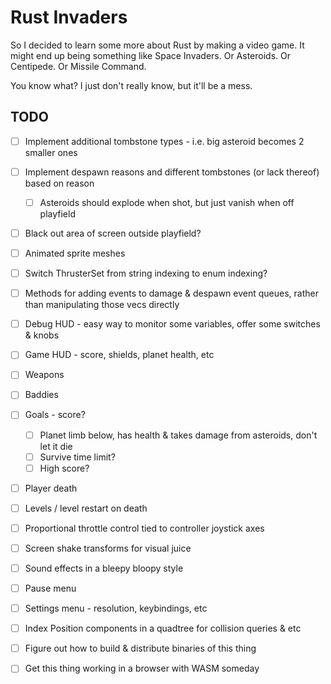 # Rust Invaders

So I decided to learn some more about Rust by making a video game. It might end
up being something like Space Invaders. Or Asteroids. Or Centipede. Or Missile
Command.

You know what? I just don't really know, but it'll be a mess.

## TODO

- [ ] Implement additional tombstone types - i.e. big asteroid becomes 2 smaller ones

- [ ] Implement despawn reasons and different tombstones (or lack thereof) based on reason
    - [ ] Asteroids should explode when shot, but just vanish when off playfield

- [ ] Black out area of screen outside playfield?

- [ ] Animated sprite meshes

- [ ] Switch ThrusterSet from string indexing to enum indexing?

- [ ] Methods for adding events to damage & despawn event queues, rather than
      manipulating those vecs directly

- [ ] Debug HUD - easy way to monitor some variables, offer some switches & knobs

- [ ] Game HUD - score, shields, planet health, etc

- [ ] Weapons

- [ ] Baddies

- [ ] Goals - score?
    - [ ] Planet limb below, has health & takes damage from asteroids, don't let it die
    - [ ] Survive time limit?
    - [ ] High score?

- [ ] Player death

- [ ] Levels / level restart on death

- [ ] Proportional throttle control tied to controller joystick axes

- [ ] Screen shake transforms for visual juice

- [ ] Sound effects in a bleepy bloopy style

- [ ] Pause menu

- [ ] Settings menu - resolution, keybindings, etc

- [ ] Index Position components in a quadtree for collision queries & etc

- [ ] Figure out how to build & distribute binaries of this thing

- [ ] Get this thing working in a browser with WASM someday
